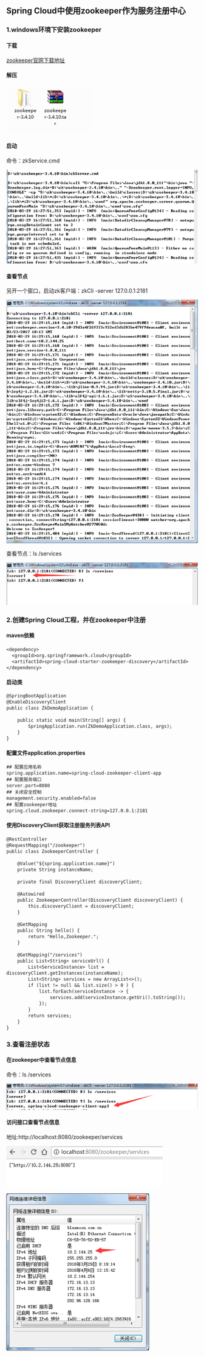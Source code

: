 [Image1]:https://github.com/zhu-wen/spring-clould/blob/master/spring-cloud-zookeeper/image/img1.png
[Image2]:https://github.com/zhu-wen/spring-clould/blob/master/spring-cloud-zookeeper/image/img2.png
[Image3]:https://github.com/zhu-wen/spring-clould/blob/master/spring-cloud-zookeeper/image/img3.jpg
[Image4]:https://github.com/zhu-wen/spring-clould/blob/master/spring-cloud-zookeeper/image/img4.jpg
[Image5]:https://github.com/zhu-wen/spring-clould/blob/master/spring-cloud-zookeeper/image/img5.jpg
[Image6]:https://github.com/zhu-wen/spring-clould/blob/master/spring-cloud-zookeeper/image/img6.jpg
[Image7]:https://github.com/zhu-wen/spring-clould/blob/master/spring-cloud-zookeeper/image/img7.jpg
## Spring Cloud中使用zookeeper作为服务注册中心
### 1.windows环境下安装zookeeper
#### 下载
[zookeeper官网下载地址](http://mirrors.hust.edu.cn/apache/zookeeper/zookeeper-3.4.10/)
#### 解压
![Image1]
#### 启动
命令：zkService.cmd

![Image2]

#### 查看节点
另开一个窗口，启动zk客户端：zkCli -server 127.0.0.1:2181

![Image3]

查看节点：ls /services

![Image4]

### 2.创建Spring Cloud工程，并在zookeeper中注册
#### maven依赖
```
<dependency>
  <groupId>org.springframework.cloud</groupId>
  <artifactId>spring-cloud-starter-zookeeper-discovery</artifactId>
</dependency>
```
#### 启动类
```
@SpringBootApplication
@EnableDiscoveryClient
public class ZkDemoApplication {

	public static void main(String[] args) {
		SpringApplication.run(ZkDemoApplication.class, args);
	}
}
```
#### 配置文件application.properties
```
## 配置应用名称
spring.application.name=spring-cloud-zookeeper-client-app
## 配置服务端口
server.port=8080
## 关闭安全控制
management.security.enabled=false
## 配置zookeeper地址
spring.cloud.zookeeper.connect-string=127.0.0.1:2181
```
#### 使用DiscoveryClient获取注册服务列表API
```
@RestController
@RequestMapping("/zookeeper")
public class ZookeeperController {

    @Value("${spring.application.name}")
    private String instanceName;

    private final DiscoveryClient discoveryClient;

    @Autowired
    public ZookeeperController(DiscoveryClient discoveryClient) {
        this.discoveryClient = discoveryClient;
    }

    @GetMapping
    public String hello() {
        return "Hello,Zookeeper.";
    }

    @GetMapping("/services")
    public List<String> serviceUrl() {
        List<ServiceInstance> list = discoveryClient.getInstances(instanceName);
        List<String> services = new ArrayList<>();
        if (list != null && list.size() > 0 ) {
            list.forEach(serviceInstance -> {
                services.add(serviceInstance.getUri().toString());
            });
        }
        return services;
    }
}
```
### 3.查看注册状态
#### 在zookeeper中查看节点信息
命令：ls /services

![Image5]

#### 访问接口查看节点信息
地址:http://localhost:8080/zookeeper/services

![Image6]

![Image7]

